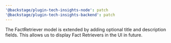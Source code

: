 ```yaml
---
'@backstage/plugin-tech-insights-node': patch
'@backstage/plugin-tech-insights-backend': patch
---
```


The FactRetriever model is extended by adding optional title and description fields. This allows us to display Fact
Retrievers in the UI in future.
